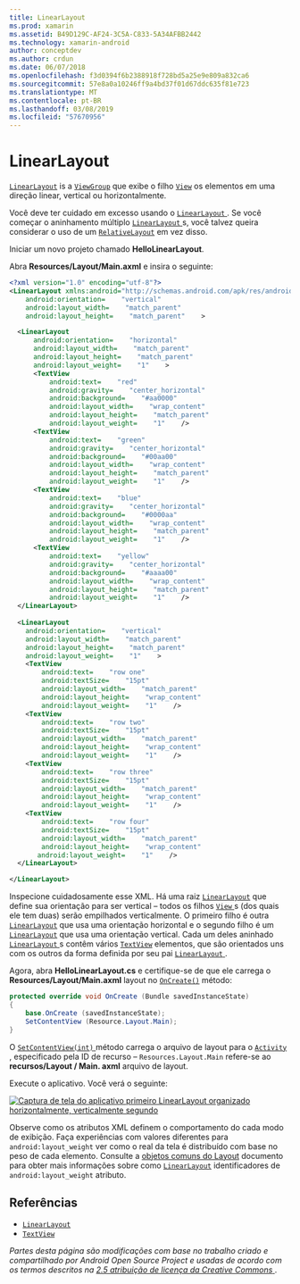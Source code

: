 ```yaml
---
title: LinearLayout
ms.prod: xamarin
ms.assetid: B49D129C-AF24-3C5A-C833-5A34AFBB2442
ms.technology: xamarin-android
author: conceptdev
ms.author: crdun
ms.date: 06/07/2018
ms.openlocfilehash: f3d0394f6b2388918f728bd5a25e9e809a832ca6
ms.sourcegitcommit: 57e8a0a10246ff9a4bd37f01d67ddc635f81e723
ms.translationtype: MT
ms.contentlocale: pt-BR
ms.lasthandoff: 03/08/2019
ms.locfileid: "57670956"
---
```

# <a name="linearlayout"></a>LinearLayout

[`LinearLayout`](https://developer.xamarin.com/api/type/Android.Widget.LinearLayout/) is a [`ViewGroup`](https://developer.xamarin.com/api/type/Android.Views.ViewGroup/)
que exibe o filho [`View`](https://developer.xamarin.com/api/type/Android.Views.View/)
os elementos em uma direção linear, vertical ou horizontalmente.

Você deve ter cuidado em excesso usando o [ `LinearLayout` ](https://developer.xamarin.com/api/type/Android.Widget.LinearLayout/).
Se você começar o aninhamento múltiplo [ `LinearLayout` ](https://developer.xamarin.com/api/type/Android.Widget.LinearLayout/)s, você talvez queira considerar o uso de um [`RelativeLayout`](https://developer.xamarin.com/api/type/Android.Widget.RelativeLayout/)
em vez disso.

Iniciar um novo projeto chamado **HelloLinearLayout**.

Abra **Resources/Layout/Main.axml** e insira o seguinte:

```xml
<?xml version="1.0" encoding="utf-8"?>
<LinearLayout xmlns:android="http://schemas.android.com/apk/res/android"
    android:orientation=    "vertical"
    android:layout_width=    "match_parent"
    android:layout_height=    "match_parent"    >

  <LinearLayout
      android:orientation=    "horizontal"
      android:layout_width=    "match_parent"
      android:layout_height=    "match_parent"
      android:layout_weight=    "1"    >
      <TextView
          android:text=    "red"
          android:gravity=    "center_horizontal"
          android:background=    "#aa0000"
          android:layout_width=    "wrap_content"
          android:layout_height=    "match_parent"
          android:layout_weight=    "1"    />
      <TextView
          android:text=    "green"
          android:gravity=    "center_horizontal"
          android:background=    "#00aa00"
          android:layout_width=    "wrap_content"
          android:layout_height=    "match_parent"
          android:layout_weight=    "1"    />
      <TextView
          android:text=    "blue"
          android:gravity=    "center_horizontal"
          android:background=    "#0000aa"
          android:layout_width=    "wrap_content"
          android:layout_height=    "match_parent"
          android:layout_weight=    "1"    />
      <TextView
          android:text=    "yellow"
          android:gravity=    "center_horizontal"
          android:background=    "#aaaa00"
          android:layout_width=    "wrap_content"
          android:layout_height=    "match_parent"
          android:layout_weight=    "1"    />
  </LinearLayout>
        
  <LinearLayout
    android:orientation=    "vertical"
    android:layout_width=    "match_parent"
    android:layout_height=    "match_parent"
    android:layout_weight=    "1"    >
    <TextView
        android:text=    "row one"
        android:textSize=    "15pt"
        android:layout_width=    "match_parent"
        android:layout_height=    "wrap_content"
        android:layout_weight=    "1"    />
    <TextView
        android:text=    "row two"
        android:textSize=    "15pt"
        android:layout_width=    "match_parent"
        android:layout_height=    "wrap_content"
        android:layout_weight=    "1"    />
    <TextView
        android:text=    "row three"
        android:textSize=    "15pt"
        android:layout_width=    "match_parent"
        android:layout_height=    "wrap_content"
        android:layout_weight=    "1"    />
    <TextView
        android:text=    "row four"
        android:textSize=    "15pt"
        android:layout_width=    "match_parent"
        android:layout_height=    "wrap_content"
       android:layout_weight=    "1"    />
  </LinearLayout>

</LinearLayout>
```

Inspecione cuidadosamente esse XML. Há uma raiz [`LinearLayout`](https://developer.xamarin.com/api/type/Android.Widget.LinearLayout/)
que define sua orientação para ser vertical &ndash; todos os filhos [ `View` ](https://developer.xamarin.com/api/type/Android.Views.View/)s (dos quais ele tem duas) serão empilhados verticalmente. O primeiro filho é outra [`LinearLayout`](https://developer.xamarin.com/api/type/Android.Widget.LinearLayout/)
que usa uma orientação horizontal e o segundo filho é um [`LinearLayout`](https://developer.xamarin.com/api/type/Android.Widget.LinearLayout/)
que usa uma orientação vertical. Cada um deles aninhado [ `LinearLayout` ](https://developer.xamarin.com/api/type/Android.Widget.LinearLayout/)s contêm vários [`TextView`](https://developer.xamarin.com/api/type/Android.Widget.TextView/)
elementos, que são orientados uns com os outros da forma definida por seu pai [ `LinearLayout` ](https://developer.xamarin.com/api/type/Android.Widget.LinearLayout/).

Agora, abra **HelloLinearLayout.cs** e certifique-se de que ele carrega o **Resources/Layout/Main.axml** layout no [`OnCreate()`](https://developer.xamarin.com/api/member/Android.App.Activity.OnCreate/p/Android.OS.Bundle/)
método:

```csharp
protected override void OnCreate (Bundle savedInstanceState)
{
    base.OnCreate (savedInstanceState);
    SetContentView (Resource.Layout.Main);
}
```

O [ `SetContentView(int)` ](https://developer.xamarin.com/api/member/Android.App.Activity.SetContentView/(System.Int32)) método carrega o arquivo de layout para o [ `Activity` ](https://developer.xamarin.com/api/type/Android.App.Activity/), especificado pela ID de recurso &ndash; `Resources.Layout.Main` refere-se ao **recursos/Layout / Main. axml** arquivo de layout.

Execute o aplicativo. Você verá o seguinte:

[![Captura de tela do aplicativo primeiro LinearLayout organizado horizontalmente, verticalmente segundo](linear-layout-images/helloviews1.png)](linear-layout-images/helloviews1.png#lightbox)

Observe como os atributos XML definem o comportamento do cada modo de exibição. Faça experiências com valores diferentes para `android:layout_weight` ver como o real da tela é distribuído com base no peso de cada elemento. Consulte a [objetos comuns do Layout](https://developer.android.com/guide/topics/ui/declaring-layout.html) documento para obter mais informações sobre como [`LinearLayout`](https://developer.xamarin.com/api/type/Android.Widget.LinearLayout/)
identificadores de `android:layout_weight` atributo.


## <a name="references"></a>Referências

-   [`LinearLayout`](https://developer.xamarin.com/api/type/Android.Widget.LinearLayout/) 
-   [`TextView`](https://developer.xamarin.com/api/type/Android.Widget.TextView/) 

*Partes desta página são modificações com base no trabalho criado e compartilhado por Android Open Source Project e usadas de acordo com os termos descritos na*
[*2.5 atribuição de licença da Creative Commons* ](http://creativecommons.org/licenses/by/2.5/).

